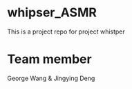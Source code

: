 # whipser_ASMR

This is a project repo for project whistper

# Team member

George Wang & Jingying Deng
